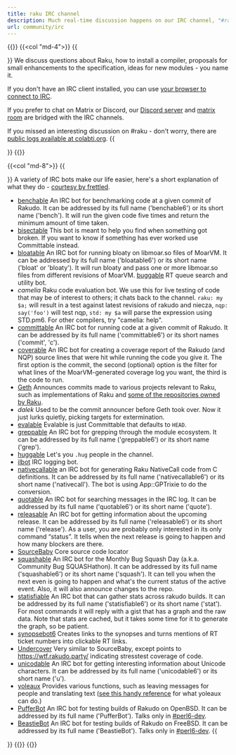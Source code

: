 ```yaml
---
title: raku IRC channel
description: Much real-time discussion happens on our IRC channel, "#raku" on irc.freenode.net. We try to be very nice to newcomers, so feel free to join us, and ask any Raku questions you might have.
url: community/irc
---
```


{{<row>}}
{{<col "md-4">}}
{{<section id="Raku" heading="#raku">}}
We discuss questions about Raku, how to install a compiler, proposals for small enhancements to the specification, ideas for new modules - you name it.

If you don't have an IRC client installed, you can use [your browser to connect to IRC](https://webchat.freenode.net/?channels=raku&nick=).

If you prefer to chat on Matrix or Discord, our [Discord server](https://discord.gg/VzYpdQ6) and [matrix room](https://matrix.to/#/#freenode_#raku:matrix.org) are bridged with the IRC channels.

If you missed an interesting discussion on #raku - don't worry, there are [public logs available at colabti.org](http://colabti.org/irclogger/irclogger_log/raku).
{{</section>}}
{{</col>}}

{{<col "md-8">}}
{{<section id="Bots" heading="Bots">}}
A variety of IRC bots make our life easier, here's a short explanation of what they do - [courtesy by frettled](https://howcaniexplainthis.blogspot.com/2009/11/what-perl6-irc-bots-do.html).

- [benchable](https://github.com/perl6/whateverable/wiki/Benchable)
An IRC bot for benchmarking code at a given commit of Rakudo. It can be addressed by its full name ('benchable6') or its short name ('bench'). It will run the given code five times and return the minimum amount of time taken.
- [bisectable](https://github.com/perl6/whateverable/wiki/Bisectable)
This bot is meant to help you find when something got broken. If you want to know if something has ever worked use Committable instead.
- [bloatable](https://github.com/perl6/whateverable/wiki/Bloatable)
An IRC bot for running bloaty on libmoar.so files of MoarVM. It can be addressed by its full name ('bloatable6') or its short name ('bloat' or 'bloaty'). It will run bloaty and pass one or more libmoar.so files from different revisions of MoarVM.
[buggable](https://github.com/zoffixznet/perl6-buggable)
RT queue search and utility bot.
- *camelia*
Raku code evaluation bot. We use this for live testing of code that may be of interest to others; it chats back to the channel. `raku: my $a;` will result in a test against latest revisions of rakudo and niecza, `nqp: say('foo')` will test nqp, `std: my $a` will parse the expression using STD.pm6. For other compilers, try "camelia: help".
- [committable](https://github.com/perl6/whateverable/wiki/Committable)
An IRC bot for running code at a given commit of Rakudo. It can be addressed by its full name ('committable6') or its short names ('commit', 'c').
- [coverable](https://github.com/perl6/whateverable/wiki/Coverable)
An IRC bot for creating a coverage report of the Rakudo (and NQP) source lines that were hit while running the code you give it. The first option is the commit, the second (optional) option is the filter for what lines of the MoarVM-generated coverage log you want, the third is the code to run.
- [Geth](https://github.com/perl6/geth)
Announces commits made to various projects relevant to Raku, such as implementations of Raku and [some of the repositories owned by Raku](https://github.com/Raku/).
- *dalek*
Used to be the commit announcer before Geth took over. Now it just lurks quietly, picking targets for extermination.
- [evalable](https://github.com/perl6/whateverable/wiki/Evalable)
Evalable is just Committable that defaults to `HEAD`.
- [greppable](https://github.com/perl6/whateverable/wiki/Greppable)
An IRC bot for grepping through the module ecosystem. It can be addressed by its full name ('greppable6') or its short name ('grep').
- [huggable](https://github.com/zoffixznet/huggable)
Let's you `.hug` people in the channel.
- [ilbot](https://github.com/moritz/ilbot)
IRC logging bot.
- [nativecallable](https://github.com/perl6/whateverable/wiki/Nativecallable)
an IRC bot for generating Raku NativeCall code from C definitions. It can be addressed by its full name ('nativecallable6') or its short name ('nativecall'). The bot is using App::GPTrixie to do the conversion.
- [quotable](https://github.com/perl6/whateverable/wiki/Quotable)
An IRC bot for searching messages in the IRC log. It can be addressed by its full name ('quotable6') or its short name ('quote').
- [releasable](https://github.com/perl6/whateverable/wiki/Releasable)
An IRC bot for getting information about the upcoming release. It can be addressed by its full name ('releasable6') or its short name ('release'). As a user, you are probably only interested in its only command “status”. It tells when the next release is going to happen and how many blockers are there.
- [SourceBaby](https://github.com/zoffixznet/perl6-sourceable)
Core source code locator
- [squashable](https://github.com/perl6/whateverable/wiki/Squashable)
An IRC bot for the Monthly Bug Squash Day (a.k.a. Community Bug SQUASHathon). It can be addressed by its full name ('squashable6') or its short name ('squash'). It can tell you when the next even is going to happen and what's the current status of the active event. Also, it will also announce changes to the repo.
- [statisfiable](https://github.com/perl6/whateverable/wiki/Statisfiable)
An IRC bot that can gather stats across rakudo builds. It can be addressed by its full name ('statisfiable6') or its short name ('stat'). For most commands it will reply with a gist that has a graph and the raw data. Note that stats are cached, but it takes some time for it to generate the graph, so be patient.
- [synopsebot6](https://github.com/perl6/synopsebot)
Creates links to the synopses and turns mentions of RT ticket numbers into clickable RT links.
- [Undercover](https://github.com/zoffixznet/undercover)
Very similar to SourceBaby, except points to https://wtf.rakudo.party/ indicating stresstest coverage of code.
- [unicodable](https://github.com/perl6/whateverable/wiki/Unicodable)
An IRC bot for getting interesting information about Unicode characters. It can be addressed by its full name ('unicodable6') or its short name ('u').
- [yoleaux](https://docs.perl6.org/language/glossary#yoleaux_)
Provides various functions, such as leaving messages for people and translating text ([see this handy reference](http://dpk.io/yoleaux) for what yoleaux can do.)
- [PufferBot](https://github.com/Kaiepi/p6-RakudoBot)
An IRC bot for testing builds of Rakudo on OpenBSD. It can be addressed by its full name ('PufferBot'). Talks only in [#perl6-dev](https://webchat.freenode.net/?channels=#perl6-dev).
- [BeastieBot](https://github.com/Kaiepi/p6-RakudoBot)
An IRC bot for testing builds of Rakudo on FreeBSD. It can be addressed by its full name ('BeastieBot'). Talks only in [#perl6-dev](https://webchat.freenode.net/?channels=#perl6-dev).
{{</section>}}
{{</col>}}
{{</row>}}